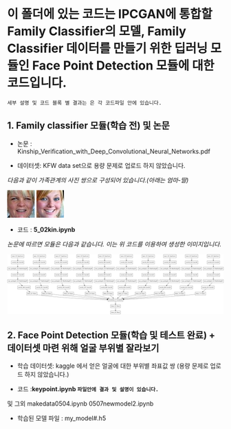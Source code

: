 # 이 폴더에 있는 코드는 IPCGAN에 통합할 Family Classifier의 모델, Family Classifier 데이터를 만들기 위한 딥러닝 모듈인 Face Point Detection 모듈에 대한 코드입니다.

`세부 설명 및 코드 블록 별 결과는 은 각 코드파일 안에 있습니다.`

## 1. Family classifier 모듈(학습 전) 및 논문 

- 논문 : Kinship_Verification_with_Deep_Convolutional_Neural_Networks.pdf


- 데이터셋: KFW data set으로 용량 문제로 업로드 하지 않았습니다.


*다음과 같이 가족관계의 사진 쌍으로 구성되어 있습니다.(아래는 엄마-딸)*


![md_001_1](./md_001_1.jpg)  ![md_001_2](./md_001_2.jpg)

- 코드 : **5_02kin.ipynb**



*논문에 따르면 모듈은 다음과 같습니다. 이는 위 코드를 이용하여 생성한 이미지입니다.*



![Kinshipmodel](./Kinshipmodel.png)


## 2.  Face Point Detection 모듈(학습 및 테스트 완료) + 데이터셋 마련 위해 얼굴 부위별 잘라보기  

- 학습 데이터셋: kaggle 에서 얻은 얼굴에 대한 부위별 좌표값 쌍 (용량 문제로 업로드 하지 않았습니다.)

- 코드 :**keypoint.ipynb `파일안에 결과 및 설명이 있습니다.`**

및 그외 
makedata0504.ipynb
0507newmodel2.ipynb


- 학습된 모델 파일 : my_model#.h5



